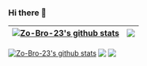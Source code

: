 ### Hi there 👋

<!--
**Zo-Bro-23/Zo-Bro-23** is a ✨ _special_ ✨ repository because its `README.md` (this file) appears on your GitHub profile.

Here are some ideas to get you started:

- 🔭 I’m currently working on ...
- 🌱 I’m currently learning ...
- 👯 I’m looking to collaborate on ...
- 🤔 I’m looking for help with ...
- 💬 Ask me about ...
- 📫 How to reach me: ...
- 😄 Pronouns: ...
- ⚡ Fun fact: ...
-->

|  <a href="#"><img align="center" src="https://github-readme-stats.vercel.app/api?username=Zo-Bro-23&count_private=true&show_icons=true&theme=radical&include_all_commits=true&hide_border=true" alt="Zo-Bro-23's github stats" /></a>  |  <a href="#"><img align="center" src="https://github-readme-stats.vercel.app/api/top-langs/?username=Zo-Bro-23&theme=radical&layout=compact&hide_border=true" /></a>  |
| ---- | ---- |

<a href="#"><img align="center" src="https://github-readme-stats.vercel.app/api?username=Zo-Bro-23&count_private=true&show_icons=true&theme=radical&include_all_commits=true&hide_border=true" alt="Zo-Bro-23's github stats" /></a>
<a href="#"><img align="center" src="https://github-readme-stats.vercel.app/api/top-langs/?username=Zo-Bro-23&theme=radical&layout=compact&hide_border=true" /></a>
<a href="#"><img align="center" src="https://github-readme-stats.vercel.app/api/wakatime/?username=ZoBro23&theme=radical&layout=compact&hide_border=true" /></a>
